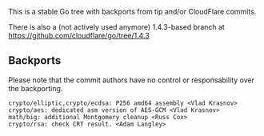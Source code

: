 This is a stable Go tree with backports from tip and/or CloudFlare commits.

There is also a (not actively used anymore) 1.4.3-based branch at https://github.com/cloudflare/go/tree/1.4.3

## Backports

Please note that the commit authors have no control or responsability over the backporting.

```
crypto/elliptic,crypto/ecdsa: P256 amd64 assembly <Vlad Krasnov>
crypto/aes: dedicated asm version of AES-GCM <Vlad Krasnov>
math/big: additional Montgomery cleanup <Russ Cox>
crypto/rsa: check CRT result. <Adam Langley>
```
